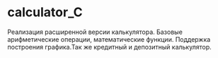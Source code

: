 # calculator_C
Реализация расширенной версии калькулятора. Базовые арифметические операции, математические функции. Поддержка построения графика.Так же кредитный и депозитный калькулятор.
